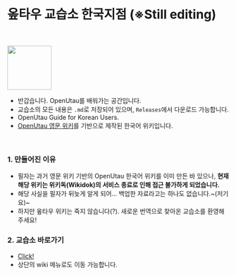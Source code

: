 # 옾타우 교습소 한국지점 (※Still editing)
  <br><br>
  <img src="https://user-images.githubusercontent.com/100339835/216808355-029d4b51-c52d-456a-a4b2-3e69119bafed.png" width="100">

- 반갑습니다. OpenUtau를 배워가는 공간입니다.
- 교습소의 모든 내용은 `.md`로 저장되어 있으며, `Releases`에서 다운로드 가능합니다.
- OpenUtau Guide for Korean Users.
- [OpenUtau 영문 위키](https://github.com/stakira/OpenUtau/wiki)를 기반으로 제작된 한국어 위키입니다.

<br>

### 1. 만들어진 이유
- 필자는 과거 영문 위키 기반의 OpenUtau 한국어 위키를 이미 만든 바 있으나, **현재 해당 위키는 위키독(Wikidok)의 서비스 종료로 인해 접근 불가하게 되었습니다.**
- 해당 사실을 필자가 뒤늦게 알게 되어... 백업한 자료라고는 하나도 없습니다.~(저기요)~
- 하지만 옾타우 위키는 죽지 않습니다(?). 새로운 번역으로 찾아온 교습소를 환영해 주세요! 

### 2. 교습소 바로가기
- [Click!]()
- 상단의 wiki 메뉴로도 이동 가능합니다.
